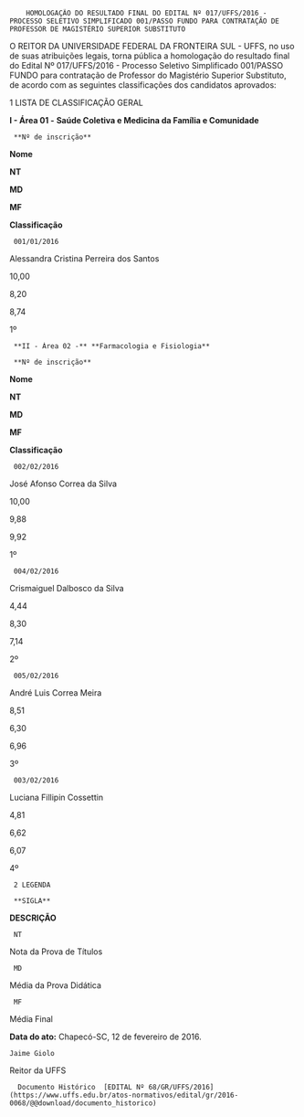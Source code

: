         HOMOLOGAÇÃO DO RESULTADO FINAL DO EDITAL Nº 017/UFFS/2016 - PROCESSO SELETIVO SIMPLIFICADO 001/PASSO FUNDO PARA CONTRATAÇÃO DE PROFESSOR DE MAGISTÉRIO SUPERIOR SUBSTITUTO  

O REITOR DA UNIVERSIDADE FEDERAL DA FRONTEIRA SUL - UFFS, no uso de suas atribuições legais, torna pública a homologação do resultado final do Edital Nº 017/UFFS/2016 - Processo Seletivo Simplificado 001/PASSO FUNDO para contratação de Professor do Magistério Superior Substituto, de acordo com as seguintes classificações dos candidatos aprovados:

 1 LISTA DE CLASSIFICAÇÃO GERAL

 **I - Área 01 -** **Saúde Coletiva e Medicina da Família e Comunidade**

     **Nº de inscrição**

   **Nome**

   **NT**

   **MD**

   **MF**

   **Classificação**

     001/01/2016

   Alessandra Cristina Perreira dos Santos

   10,00

   8,20

   8,74

   1º 

     **II - Área 02 -** **Farmacologia e Fisiologia**

     **Nº de inscrição**

   **Nome**

   **NT**

   **MD**

   **MF**

   **Classificação**

     002/02/2016

   José Afonso Correa da Silva

   10,00

   9,88

   9,92

   1º 

     004/02/2016

   Crismaiguel Dalbosco da Silva

   4,44

   8,30

   7,14

   2º 

     005/02/2016

   André Luis Correa Meira

   8,51

   6,30

   6,96

   3º 

     003/02/2016

   Luciana Fillipin Cossettin

   4,81

   6,62

   6,07

   4º 

     2 LEGENDA

     **SIGLA**

   **DESCRIÇÃO**

     NT

   Nota da Prova de Títulos

     MD

   Média da Prova Didática

     MF

   Média Final

      

   **Data do ato:** Chapecó-SC, 12 de fevereiro de 2016.   
 

    Jaime Giolo   
 Reitor da UFFS 

      Documento Histórico  [EDITAL Nº 68/GR/UFFS/2016](https://www.uffs.edu.br/atos-normativos/edital/gr/2016-0068/@@download/documento_historico)     
      